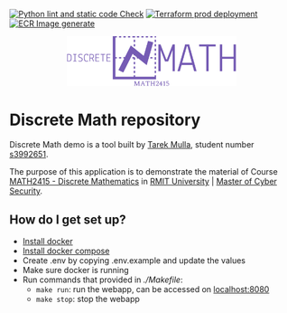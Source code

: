 [![Python lint and static code Check](https://github.com/tarekmulla/discrete-math/actions/workflows/check-python.yml/badge.svg)](https://github.com/tarekmulla/discrete-math/actions/workflows/check-python.yml)
[![Terraform prod deployment](https://github.com/tarekmulla/discrete-math/actions/workflows/terraform-deploy.yml/badge.svg)](https://github.com/tarekmulla/discrete-math/actions/workflows/terraform-deploy.yml)
[![ECR Image generate](https://github.com/tarekmulla/discrete-math/actions/workflows/ecr-image.yml/badge.svg)](https://github.com/tarekmulla/discrete-math/actions/workflows/ecr-image.yml)

<p align="center">
  <img src="/docs/images/math-logo.svg" alt="Logo" width="300"/>
</p>

# Discrete Math repository

Discrete Math demo is a tool built by [Tarek Mulla](https://www.linkedin.com/in/tarekmulla/), student number [s3992651](mailto:s3992651@student.rmit.edu.au).

The purpose of this application is to demonstrate the material of Course [ MATH2415 - Discrete Mathematics](http://www1.rmit.edu.au/courses/045682) in [RMIT University](https://www.rmit.edu.au/) | [Master of Cyber Security](https://www.rmit.edu.au/study-with-us/levels-of-study/postgraduate-study/masters-by-coursework/master-of-cyber-security-mc159).


## How do I get set up? ##

* [Install docker](https://docs.docker.com/get-docker/)
* [Install docker compose](https://docs.docker.com/compose/install/)
* Create .env by copying .env.example and update the values
* Make sure docker is running
* Run commands that provided in *./Makefile*:
    * `make run`: run the webapp, can be accessed on [localhost:8080](https://localhost:8080)
    * `make stop`: stop the webapp
